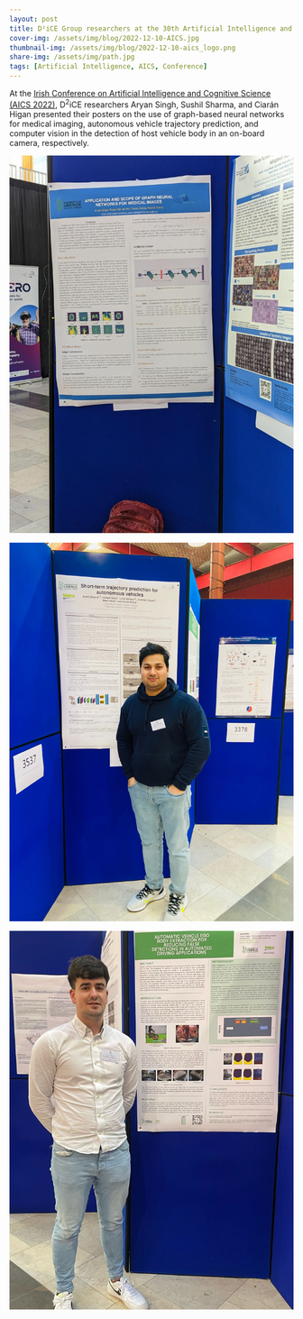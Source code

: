 ```yaml
---
layout: post
title: D²iCE Group researchers at the 30th Artificial Intelligence and Cognitive Science Conference, Cork
cover-img: /assets/img/blog/2022-12-10-AICS.jpg
thumbnail-img: /assets/img/blog/2022-12-10-aics_logo.png
share-img: /assets/img/path.jpg
tags: [Artificial Intelligence, AICS, Conference]
---
```


At the [Irish Conference on Artificial Intelligence and Cognitive Science (AICS 2022)](https://aics2022.mtu.ie/), D<sup>2</sup>iCE researchers Aryan Singh, Sushil Sharma, and Ciarán Higan presented their posters on the use of graph-based neural networks for medical imaging, autonomous vehicle trajectory prediction, and computer vision in the detection of host vehicle body in an on-board camera, respectively.

![](/assets/img/blog/2022-12-10-AICS-Aryan.png "Aryan's poster at AICS - The work showed that a simple graph-based edge convolution method outperformed a few state-of-the-art deep neural networks on the MedMNIST dataset for classification, using 1000 times fewer parameters. ")

![](/assets/img/blog/2022-12-10-AICS-Sushil.png "Sushil's poster at AICS, demonstrating a learned trajectory estimation for autonomous vehicles.")

![](/assets/img/blog/2022-12-10-AICS-CiaranHogan.jpg "Ciarán's poster at AICS. The work is very important, as cameras attached to vehicles can see the bodywork, and reflections can cause incorrect detections and poor behaviour of an autonomous vehicle. ")
